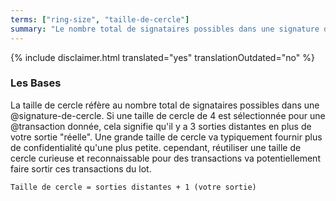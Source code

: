 ```yaml
---
terms: ["ring-size", "taille-de-cercle"]
summary: "Le nombre total de signataires possibles dans une signature de cercle"
---
```


{% include disclaimer.html translated="yes" translationOutdated="no" %}
### Les Bases
La taille de cercle réfère au nombre total de signataires possibles dans une @signature-de-cercle. Si une taille de cercle de 4 est sélectionnée pour une @transaction donnée, cela signifie qu'il y a 3 sorties distantes en plus de votre sortie "réelle". Une grande taille de cercle va typiquement fournir plus de confidentialité qu'une plus petite. cependant, réutiliser une taille de cercle curieuse et reconnaissable pour des transactions va potentiellement faire sortir ces transactions du lot.

`Taille de cercle = sorties distantes + 1 (votre sortie)`